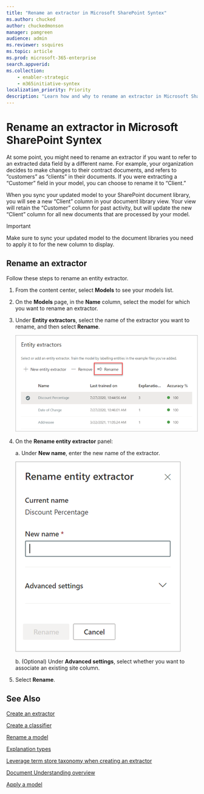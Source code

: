 ```yaml
---
title: "Rename an extractor in Microsoft SharePoint Syntex"
ms.author: chucked
author: chuckedmonson
manager: pamgreen
audience: admin
ms.reviewer: ssquires
ms.topic: article
ms.prod: microsoft-365-enterprise
search.appverid: 
ms.collection: 
    - enabler-strategic
    - m365initiative-syntex
localization_priority: Priority
description: "Learn how and why to rename an extractor in Microsoft SharePoint Syntex."
---
```


# Rename an extractor in Microsoft SharePoint Syntex

At some point, you might need to rename an extractor if you want to refer to an extracted data field by a different name. For example, your organization decides to make changes to their contract documents, and refers to “customers” as “clients” in their documents. If you were extracting a “Customer” field in your model, you can choose to rename it to “Client.”

When you sync your updated model to your SharePoint document library, you will see a new “Client” column in your document library view. Your view will retain the “Customer” column for past activity, but will update the new “Client” column for all new documents that are processed by your model. 

> [!IMPORTANT]
>  Make sure to sync your updated model to the document libraries you need to apply it to for the new column to display. 

## Rename an extractor

Follow these steps to rename an entity extractor.

1. From the content center, select **Models** to see your models list.

2. On the **Models** page, in the **Name** column, select the model for which you want to rename an extractor.

3. Under **Entity extractors**, select the name of the extractor you want to rename, and then select **Rename**.</br>

    ![Screenshot of the Entity extractors section showing a selected extractor with the Rename option highlighted.](../media/content-understanding/entity-extractor-rename.png) </br>

4. On the **Rename entity extractor** panel:

   a. Under **New name**, enter the new name of the extractor.</br>

    ![Screenshot showing the Entity extractor panel.](../media/content-understanding/rename-entity-extractor-panel.png) </br>

   b. (Optional) Under **Advanced settings**, select whether you want to associate an existing site column.

5. Select **Rename**.

## See Also
[Create an extractor](create-an-extractor.md)

[Create a classifier](create-a-classifier.md)

[Rename a model](rename-a-model.md)

[Explanation types](explanation-types-overview.md)

[Leverage term store taxonomy when creating an extractor](leverage-term-store-taxonomy.md)

[Document Understanding overview](document-understanding-overview.md)

[Apply a model](apply-a-model.md) 
